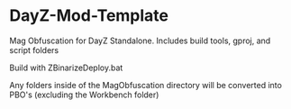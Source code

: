 # DayZ-Mod-Template
Mag Obfuscation for DayZ Standalone. Includes build tools, gproj, and script folders


Build with ZBinarizeDeploy.bat


Any folders inside of the MagObfuscation directory will be converted into PBO's (excluding the Workbench folder)
